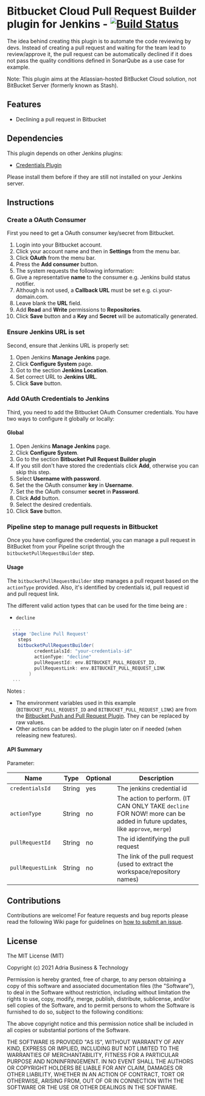 # Bitbucket Cloud Pull Request Builder plugin for Jenkins - [![Build Status][jenkins-status]][jenkins-builds]

The idea behind creating this plugin is to automate the code reviewing by devs. Instead of creating a pull request 
and waiting for the team lead to review/approve it, the pull request can be automatically declined if it does not 
pass the quality conditions defined in SonarQube as a use case for example.

Note: This plugin aims at the Atlassian-hosted BitBucket Cloud solution, not BitBucket Server (formerly known as Stash).

## Features

* Declining a pull request in Bitbucket

## Dependencies
This plugin depends on other Jenkins plugins:

* [Credentials Plugin](https://wiki.jenkins-ci.org/display/JENKINS/Credentials+Plugin)

Please install them before if they are still not installed on your Jenkins server.

## Instructions

### Create a OAuth Consumer
First you need to get a OAuth consumer key/secret from Bitbucket.

1. Login into your Bitbucket account.
2. Click your account name and then in **Settings** from the menu bar.
3. Click **OAuth** from the menu bar.
4. Press the **Add consumer** button.
6. The system requests the following information:
 1. Give a representative **name** to the consumer e.g. Jenkins build status notifier.
 2. Although is not used, a **Callback URL** must be set e.g. ci.your-domain.com.
 2. Leave blank the **URL** field.
 3. Add **Read** and **Write** permissions to **Repositories**.
 4. Click **Save** button and a **Key** and **Secret** will be automatically generated.

### Ensure Jenkins URL is set
Second, ensure that Jenkins URL is properly set:

1. Open Jenkins **Manage Jenkins** page.
2. Click **Configure System** page.
3. Got to the section **Jenkins Location**.
4. Set correct URL to **Jenkins URL**.
5. Click **Save** button.

### Add OAuth Credentials to Jenkins
Third, you need to add the Bitbucket OAuth Consumer credentials. You have two ways to configure it globally or locally:

#### Global

1. Open Jenkins **Manage Jenkins** page.
2. Click **Configure System**.
3. Go to the section **Bitbucket Pull Request Builder plugin**
4. If you still don't have stored the credentials click **Add**, otherwise you can skip this step.
 1. Select **Username with password**.
 2. Set the the OAuth consumer **key** in **Username**.
 3. Set the the OAuth consumer **secret** in **Password**.
 4. Click **Add** button.
5. Select the desired credentials.
6. Click **Save** button.

### Pipeline step to manage pull requests in Bitbucket

Once you have configured the credential, you can manage a pull request in BitBucket from your Pipeline script through the `bitbucketPullRequestBuilder` step.

#### Usage

The `bitbucketPullRequestBuilder` step manages a pull request based on the `actionType` provided. Also, it's identified by credentials id, pull request id and pull request link.

The different valid action types that can be used for the time being are :

* `decline`


```groovy
  ...
  stage 'Decline Pull Request'
    steps
    bitbucketPullRequestBuilder(
          credentialsId: "your-credentials-id"
          actionType: "decline"
          pullRequestId: env.BITBUCKET_PULL_REQUEST_ID,
          pullRequestLink: env.BITBUCKET_PULL_REQUEST_LINK       
        )
  ...
```


Notes : 

* The environment variables used in this example (`BITBUCKET_PULL_REQUEST_ID` and `BITBUCKET_PULL_REQUEST_LINK`) are from the [Bitbucket Push and Pull Request Plugin][bitbucket-push-and-pull-request-plugin]. They can be replaced by raw values.
* Other actions can be added to the plugin later on if needed (when releasing new features).


#### API Summary

Parameter:

| Name | Type | Optional | Description |
| --- | --- | --- | --- |
| `credentialsId` | String | yes | The jenkins credential id
| `actionType` | String | no | The action to perform. (IT CAN ONLY TAKE `decline` FOR NOW! more can be added in future updates, like `approve`, `merge`)
| `pullRequestId` | String | no | The id identifying the pull request
| `pullRequestLink` | String | no | The link of the pull request (used to extract the workspace/repository names)

## Contributions

Contributions are welcome! For feature requests and bug reports please read the following Wiki page for guidelines on [how to submit an issue][how-to-submit-issue].

## License

The MIT License (MIT)

Copyright (c) 2021 Adria Business & Technology

Permission is hereby granted, free of charge, to any person obtaining a copy of this software and associated
documentation files (the "Software"), to deal in the Software without restriction, including without limitation the
rights to use, copy, modify, merge, publish, distribute, sublicense, and/or sell copies of the Software, and to permit
persons to whom the Software is furnished to do so, subject to the following conditions:

The above copyright notice and this permission notice shall be included in all copies or substantial portions of
the Software.

THE SOFTWARE IS PROVIDED "AS IS", WITHOUT WARRANTY OF ANY KIND, EXPRESS OR IMPLIED, INCLUDING BUT NOT LIMITED TO THE
WARRANTIES OF MERCHANTABILITY, FITNESS FOR A PARTICULAR PURPOSE AND NONINFRINGEMENT. IN NO EVENT SHALL THE AUTHORS OR
COPYRIGHT HOLDERS BE LIABLE FOR ANY CLAIM, DAMAGES OR OTHER LIABILITY, WHETHER IN AN ACTION OF CONTRACT, TORT OR
OTHERWISE, ARISING FROM, OUT OF OR IN CONNECTION WITH THE SOFTWARE OR THE USE OR OTHER DEALINGS IN THE SOFTWARE.

[bitbucket-push-and-pull-request-plugin]: https://plugins.jenkins.io/bitbucket-push-and-pull-request/
[jenkins-builds]: https://ci.jenkins.io/job/plugins/job/bitbucket-pull-request-builder-plugin/job/master
[jenkins-status]: https://ci.jenkins.io/buildStatus/icon?job=plugins/bitbucket-pull-request-builder-plugin/master
[how-to-submit-issue]: https://wiki.jenkins-ci.org/display/JENKINS/How+to+report+an+issue
